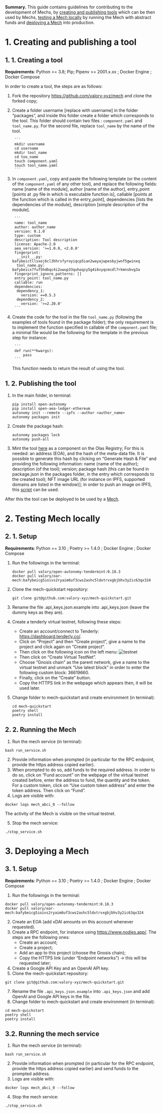 **Summary.** This guide contains guidelines for contributing to the development of Mechs, by [creating and publishing tools](#1-creating-and-publishing-a-tool) which can be then used by Mechs, [testing a Mech locally](#2-testing-mech-locally) by running the Mech with abstract funds and [deploying a Mech](#3-deploying-a-mech) into production. 

# 1. Creating and publishing a tool

## 1. 1. Creating a tool

**Requirements**: Python >= 3.8; Pip; Pipenv >= 2001.x.xx ; Docker Engine ; Docker Compose 

In order to create a tool, the steps are as follows: 

1. Fork the repository https://github.com/valory-xyz/mech and clone the forked copy;
2. Create a folder username [replace with username] in the folder “packages”, and inside this folder create a folder which corresponds to the tool. This folder should contain two files : `component.yaml` and `tool_name.py`. For the second file, replace `tool_name` by the name of the tool.

        ```
        mkdir username
        cd username
        mkdir tool_name 
        cd too_name
        touch component.yaml
        touch tool_name.yaml
        ```

3. In `component.yaml`, copy and paste the following template (or the content of the `component.yaml` of any other tool), and replace the following fields: name [name of the module], author [name of the author], entry_point [points at .py file in which is executable function is], callable [points at the function which is called in the entry_point], dependencies [lists the dependencies of the module],  description [simple description of the module].

        ```
        name: tool_name
        author: author_name
        version: 0.1.0
        type: custom
        description: Tool description
        license: Apache-2.0
        aea_version: '>=1.0.0, <2.0.0'
        fingerprint:
         __init__.py: bafybeictllsxej6cl3hhrsfyroyiqcp5ian2wayajwpesbyjwnf5gwinxq
         tool_name.py: bafybeicx7fuf5hdbqc4i2uwup33quhoqzy5g4i6vyqcmcdl7rkmnsbvg3a
        fingerprint_ignore_patterns: []
        entry_point: tool_name.py
        callable: run
        dependencies:
         dependency_1:
           version: ==0.5.3
         dependency_2:
           version: '>=2.20.0'
        ```

4. Create the code for the tool in the file `tool_name.py` (following the examples of tools found in the package folder); the only requirement is to implement the function specified in callable of the `component.yaml` file; a minimal file would be the following for the template in the previous step for instance: 

        ```
        def run(**kwargs):
            pass
        ```
	
    This function needs to return the result of using the tool.

## 1. 2. Publishing the tool

1. In the main folder, in terminal:

    ```
    pip install open-autonomy
    pip install open-aea-ledger-ethereum
    autonomy init --remote --ipfs --author <author_name>
    autonomy packages init
    ```

2. Create the package hash:

    ```
    autonomy packages lock 
    autonomy push-all
    ```

3. Mint the tool [here](https://registry.olas.network/ethereum/components/mint) as a component on the Olas Registry; For this is needed: an address (EOA), and the hash of the meta-data file. It is possible to generate this hash by clicking on “Generate Hash & File” and providing the following information: name (name of the author); description (of the tool); version; package hash (this can be found in package.json in the packages folder, in the entry which corresponds to the created tool); NFT image URL (for instance on IPFS, supported domains are listed in the window)]; in order to push an image on IPFS, this [script](https://github.com/dvilelaf/tsunami/blob/main/scripts/ipfs_pin.py) can be used.

After this the tool can be deployed to be used by a [Mech](#2-testing-mech-locally). 


# 2. Testing Mech locally 

## 2. 1. Setup 

**Requirements**: Python == 3.10 ; Poetry >= 1.4.0 ; Docker Engine ; Docker Compose

1. Run the followings in the terminal: 
    ```
    docker pull valory/open-autonomy-tendermint:0.18.3
    docker pull valory/oar-mech:bafybeicg5ioivs2ryaim6uf3cws2ashc5ldxtrvxgbjbhv3y2ic63qx324
    ```

2. Clone the mech-quickstart repository:

    ```
    git clone git@github.com:valory-xyz/mech-quickstart.git
    ```

3. Rename the file .api_keys.json.example into .api_keys.json (leave the dummy keys as they are). 
4. Create a tenderly virtual testnet, following these steps: 
    - Create an account/connect to Tenderly: https://dashboard.tenderly.co/. 
    - Click on “Project” and then “Create project”, give a name to the project and click again on “Create project”. 
    - Then click on the following icon on the left menu: 
        ![testnet](./imgs/testnet.png "Testnet")
    - Then click on “Create Virtual TestNet”.
    - Choose “Gnosis chain” as the parent network, give a name to the virtual testnet and unmark “Use latest block” in order to enter the following custom block: 36619660.
    - Finally, click on the “Create” button.
    - Copy the HTTPS link in the webpage which appears then, it will be used later. 
5. Change folder to mech-quickstart and create environment (in terminal): 
    ```
    cd mech-quickstart
    poetry shell
    poetry install
    ```

## 2. 2. Running the Mech

1. Run the mech service (in terminal):

```
bash run_service.sh
```

2. Provide information when prompted (in particular for the RPC endpoint, provide the https address copied earlier).
3. When prompted to do so, add funds to the required address. In order to do so, click on “Fund account” on the webpage of the virtual testnet created before, enter the address to fund, the quantity and the token. For a custom token, click on “Use custom token address” and enter the token address. Then click on “Fund”.
4. Logs are visible with: 
```
docker logs mech_abci_0 --follow
```

The activity of the Mech is visible on the virtual testnet.

5. Stop the mech service: 

```
./stop_service.sh
```

# 3. Deploying a Mech

## 3. 1. Setup 

**Requirements**: Python == 3.10 ; Poetry >= 1.4.0 ; Docker Engine ; Docker Compose

1. Run the followings in the terminal: 

```
docker pull valory/open-autonomy-tendermint:0.18.3
docker pull valory/oar-mech:bafybeicg5ioivs2ryaim6uf3cws2ashc5ldxtrvxgbjbhv3y2ic63qx324
```
2. Create an EOA (add xDAI amounts on this account whenever requested). 
3. Create a RPC endpoint, for instance using https://www.nodies.app/. The steps are the following ones: 
    - Create an account; 
    - Create a project; 
    - Add an app to this project (choose the Gnosis chain); 
    - Copy the HTTPS link (under “Endpoint networks”) → this will be requested later; 
5. Create a Google API Key and an OpenAI API key. 
6. Clone the mech-quickstart repository:

```
git clone git@github.com:valory-xyz/mech-quickstart.git
```

7. Rename the file `.api_keys.json.example` into `.api_keys.json` and add OpenAI and Google API keys in the file. 
8. Change folder to mech-quickstart and create environment (in terminal): 

```
cd mech-quickstart
poetry shell
poetry install
```

## 3.2. Running the mech service

1. Run the mech service (in terminal):

```
bash run_service.sh
```

2. Provide information when prompted (in particular for the RPC endpoint, provide the https address copied earlier) and send funds to the prompted address.
3. Logs are visible with: 

```
docker logs mech_abci_0 --follow
```

4. Stop the mech service: 

```
./stop_service.sh
```
